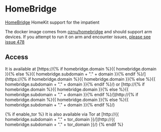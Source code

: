 # HomeBridge

[HomeBridge](https://homebridge.io/) HomeKit support for the impatient

The docker image comes from [oznu/homebridge](https://hub.docker.com/r/oznu/homebridge) and should support arm devices.
If you attempt to run it on arm and encounter issues,
[please see issue 478](https://github.com/Vivumlab/VivumLab/-/issues/478)

## Access

It is available at [https://{% if homebridge.domain %}{{ homebridge.domain }}{% else %}{{ homebridge.subdomain + "." + domain }}{% endif %}/](https://{% if homebridge.domain %}{{ homebridge.domain }}{% else %}{{ homebridge.subdomain + "." + domain }}{% endif %}/) or [http://{% if homebridge.domain %}{{ homebridge.domain }}{% else %}{{ homebridge.subdomain + "." + domain }}{% endif %}/](http://{% if homebridge.domain %}{{ homebridge.domain }}{% else %}{{ homebridge.subdomain + "." + domain }}{% endif %}/)

{% if enable_tor %}
It is also available via Tor at [http://{{ homebridge.subdomain + "." + tor_domain }}/](http://{{ homebridge.subdomain + "." + tor_domain }}/)
{% endif %}
